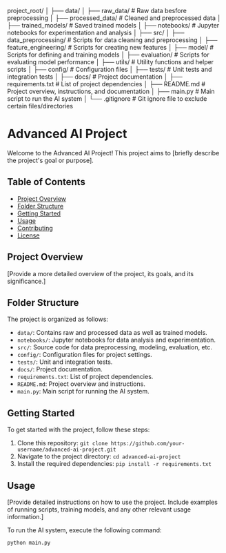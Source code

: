 project_root/
│
├── data/
│   ├── raw_data/            # Raw data besfore preprocessing
│   ├── processed_data/      # Cleaned and preprocessed data
│   ├── trained_models/      # Saved trained models
│
├── notebooks/               # Jupyter notebooks for experimentation and analysis
│
├── src/
│   ├── data_preprocessing/   # Scripts for data cleaning and preprocessing
│   ├── feature_engineering/  # Scripts for creating new features
│   ├── model/                # Scripts for defining and training models
│   ├── evaluation/           # Scripts for evaluating model performance
│   ├── utils/                # Utility functions and helper scripts
│
├── config/                   # Configuration files
│
├── tests/                     # Unit tests and integration tests
│
├── docs/                      # Project documentation
│
├── requirements.txt           # List of project dependencies
│
├── README.md                  # Project overview, instructions, and documentation
│
├── main.py                    # Main script to run the AI system
│
└── .gitignore                 # Git ignore file to exclude certain files/directories

# Advanced AI Project

Welcome to the Advanced AI Project! This project aims to [briefly describe the project's goal or purpose].

## Table of Contents

- [Project Overview](#project-overview)
- [Folder Structure](#folder-structure)
- [Getting Started](#getting-started)
- [Usage](#usage)
- [Contributing](#contributing)
- [License](#license)

## Project Overview

[Provide a more detailed overview of the project, its goals, and its significance.]

## Folder Structure

The project is organized as follows:

- `data/`: Contains raw and processed data as well as trained models.
- `notebooks/`: Jupyter notebooks for data analysis and experimentation.
- `src/`: Source code for data preprocessing, modeling, evaluation, etc.
- `config/`: Configuration files for project settings.
- `tests/`: Unit and integration tests.
- `docs/`: Project documentation.
- `requirements.txt`: List of project dependencies.
- `README.md`: Project overview and instructions.
- `main.py`: Main script for running the AI system.

## Getting Started

To get started with the project, follow these steps:

1. Clone this repository: `git clone https://github.com/your-username/advanced-ai-project.git`
2. Navigate to the project directory: `cd advanced-ai-project`
3. Install the required dependencies: `pip install -r requirements.txt`

## Usage

[Provide detailed instructions on how to use the project. Include examples of running scripts, training models, and any other relevant usage information.]

To run the AI system, execute the following command:

```bash
python main.py

